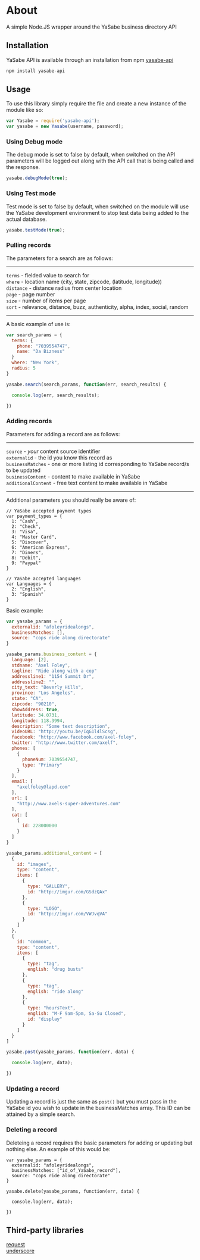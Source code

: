 # About

A simple Node.JS wrapper around the YaSabe business directory API

## Installation

YaSabe API is available through an installation from npm
[yasabe-api](https://npmjs.org/package/yasabe-api)

```javascript
npm install yasabe-api
```

## Usage

To use this library simply require the file and create a new instance of the module like so:

```javascript
var Yasabe = require('yasabe-api');
var yasabe = new Yasabe(username, password);
```

### Using Debug mode

The debug mode is set to false by default, when switched on the API parameters will be logged out along with the API call that is being called and the response.

```javascript
yasabe.debugMode(true);
```

### Using Test mode

Test mode is set to false by default, when switched on the module will use the YaSabe development environment to stop test data being added to the actual database.

```javascript
yasabe.testMode(true);
```

### Pulling records

The parameters for a search are as follows:

---

`terms` - fielded value to search for  
  `where` - location name (city, state, zipcode, (latitude, longitude))  
  `distance` - distance radius from center location  
  `page` - page number  
  `size` - number of items per page  
  `sort` - relevance, distance, buzz, authenticity, alpha, index, social, random  

---

A basic example of use is:

```javascript
var search_params = {
  terms: {
    phone: "7039554747",
    name: "Da Bizness"
  }
  where: "New York",
  radius: 5
}

yasabe.search(search_params, function(err, search_results) {

  console.log(err, search_results);

})
```

### Adding records

Parameters for adding a record are as follows:

---

`source` - *your* content source identifier  
  `externalid` - the id you know this record as  
  `businessMatches` - one or more listing id corresponding to YaSabe record/s to be updated  
  `businessContent` - content to make available in YaSabe  
  `additionalContent` - free text content to make available in YaSabe  

---

Additional parameters you should really be aware of:

```
// YaSabe accepted payment types
var payment_types = {
  1: "Cash",
  2: "Check",
  3: "Visa",
  4: "Master Card",
  5: "Discover",
  6: "American Express",
  7: "Diners",
  8: "Debit",
  9: "Paypal"
}

// YaSabe accepted languages
var Languages = {
  2: "English",
  3: "Spanish"
}
```

Basic example:

```javascript
var yasabe_params = {
  externalid: "afoleyridealongs",
  businessMatches: [],
  source: "cops ride along directorate"
}

yasabe_params.business_content = {
  language: [2],
  stdname: "Axel Foley",
  tagline: "Ride along with a cop"
  addressline1: "1154 Summit Dr",
  addressline2: "",
  city_text: "Beverly Hills",
  province: "Los Angeles",
  state: "CA",
  zipcode: "90210",
  showAddress: true,
  latitude: 34.0731,
  longitude: 118.3994,
  description: "Some text description",
  videoURL: "http://youtu.be/IqG1l4lScsg",
  facebook: "http://www.facebook.com/axel-foley",
  twitter: "http://www.twitter.com/axelf",
  phones: [
    {
      phoneNum: 7039554747,
      type: "Primary"
    }
  ],
  email: [
    "axelfoley@lapd.com"
  ],
  url: [
    "http://www.axels-super-adventures.com"
  ],
  cat: [
    {
      id: 228000000
    }
  ]
}

yasabe_params.additional_content = [
  {
    id: "images",
    type: "content",
    items: [
      {
        type: "GALLERY",
        id: "http://imgur.com/GSdzQAx"
      },
      {
        type: "LOGO",
        id: "http://imgur.com/VWJvqVA"
      }
    ]
  },
  {
    id: "common",
    type: "content",
    items: [
      {
        type: "tag",
        english: "drug busts"
      },
      {
        type: "tag",
        english: "ride along"
      },
      {
        type: "hoursText",
        english: "M-F 9am-5pm, Sa-Su Closed",
        id: "display"
      }
    ]
  }
]

yasabe.post(yasabe_params, function(err, data) {

  console.log(err, data);

})
```

### Updating a record

Updating a record is just the same as `post()` but you must pass in the YaSabe id you wish to update in the businessMatches array. This ID can be attained by a simple search.

### Deleting a record

Deleteing a record requires the basic parameters for adding or updating but nothing else. An example of this would be:

```
var yasabe_params = {
  externalid: "afoleyridealongs",
  businessMatches: ["id_of_YaSabe_record"],
  source: "cops ride along directorate"
}

yasabe.delete(yasabe_params, function(err, data) {

  console.log(err, data);

})
```

## Third-party libraries

[request](http://github.com/mikeal/request.git)  
  [underscore](http://underscorejs.org)